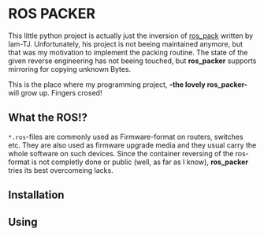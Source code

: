 # ROS PACKER

This little python project is actually just the inversion of [ros_pack](https://github.com/iam-TJ/ros_pack "Iam-TJ's awesome ros_pack") written by Iam-TJ. Unfortunately, his project is not beeing maintained anymore, but that was my motivation to implement the packing routine.
The state of the given reverse engineering has not beeing touched, but **ros_packer** supports mirroring for copying unknown Bytes.

This is the place where my programming project, **-the lovely ros_packer-** will grow up. Fingers crosed!

## What the ROS!?

`*.ros`-files are commonly used as Firmware-format on routers, switches etc. They are also used as firmware upgrade media and they usual carry the whole software on such devices. Since the container reversing of the ros-format is not completly done or public (well, as far as I know), **ros_packer** tries its best overcomeing lacks.



## Installation

## Using

